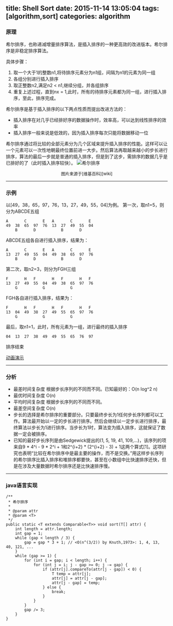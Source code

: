 title: Shell Sort
date: 2015-11-14 13:05:04
tags: [algorithm,sort]
categories: algorithm
---

### 原理
希尔排序，也称递减增量排序算法，是插入排序的一种更高效的改进版本。希尔排序是非稳定排序算法。

具体步骤：
1. 取一个大于1的整数n1,将待排序元素分为n1组，间隔为n1的元素为同一组
2. 各组分别进行插入排序
3. 取正整数n2,满足n2 < n1,继续分组，并各组排序
4. 重复上述过程，直到nx = 1,此时，所有的待排序元素都为同一组，进行插入排序，至此，排序完成。

<!-- more -->
希尔排序是基于插入排序的以下两点性质而提出改进方法的：
* 插入排序在对几乎已经排好序的数据操作时，效率高，可以达到线性排序的效率
* 插入排序一般来说是低效的，因为插入排序每次只能将数据移动一位

希尔排序通过将比较的全部元素分为几个区域来提升插入排序的性能。这样可以让一个元素可以一次性地朝最终位置前进一大步。然后算法再取越来越小的步长进行排序，算法的最后一步就是普通的插入排序，但是到了这步，需排序的数据几乎是已排好的了（此时插入排序较快）。
  ![希尔排序][shellsort]

  <center><font size=2>图片来源于[维基百科][wiki]</font></center>

  ---
  ### 示例
  以[49，38，65，97，76，13，27，49，55，04]为例。
  第一次，取n1=5，则分为ABCDE五组

    A       C       E   A       C       E
    49  38  65  97  76  13  27  49  55  04
        B       D           B       D
ABCDE五组各自进行插入排序，结果为：

    A       C       E   A       C       E
    13  27  49  55  04  49  38  65  97  76
        B       D           B       D

第二次，取n2=3，则分为FGH三组

    F       H   F       H   F       H   F
    13  27  49  55  04  49  38  65  97  76
        G           G           G   
FGH各自进行插入排序，结果为：

    F       H   F       H   F       H   F
    13  04  49  38  27  49  55  65  97  76
        G           G           G   

 最后，取n1=1，此时，所有元素为一组，进行最终的插入排序

    04  13  27  38  49  49  55  65  76  97  

排序结束

[动画演示][shell_flash]

---
### 分析
* 最差时间复杂度	根据步长序列的不同而不同。已知最好的：O(n log^2 n)
* 最优时间复杂度	O(n)
* 平均时间复杂度	根据步长序列的不同而不同。
* 最差空间复杂度	O(n)
* 步长的选择是希尔排序的重要部分。只要最终步长为1任何步长序列都可以工作。算法最开始以一定的步长进行排序。然后会继续以一定步长进行排序，最终算法以步长为1进行排序。当步长为1时，算法变为插入排序，这就保证了数据一定会被排序。
* 已知的最好步长序列是由Sedgewick提出的(1, 5, 19, 41, 109,...)，该序列的项来自9 \* 4^i - 9 \* 2^i + 1和2^{i+2} \* (2^{i+2} - 3) + 1这两个算式[1]。这项研究也表明“比较在希尔排序中是最主要的操作，而不是交换。”用这样步长序列的希尔排序比插入排序和堆排序都要快，甚至在小数组中比快速排序还快，但是在涉及大量数据时希尔排序还是比快速排序慢。

---
### java语言实现
```
/**
 * 希尔排序
 *
 * @param attr
 * @param <T>
 */
public static <T extends Comparable<T>> void sort(T[] attr) {
    int length = attr.length;
    int gap = 1;
    while (gap < length / 3) {
        gap = gap * 3 + 1; // <O(n^(3/2)) by Knuth,1973>: 1, 4, 13, 40, 121, ...
    }
    while (gap >= 1) {
        for (int i = gap; i < length; i++) {
            for (int j = i; j - gap >= 0; j -= gap) {
                if (attr[j].compareTo(attr[j - gap]) < 0) {
                    T temp = attr[j];
                    attr[j] = attr[j - gap];
                    attr[j - gap] = temp;
                } else {
                    break;
                }
            }
        }
        gap /= 3;
    }
}
```

[shellsort]: http://7u2sbw.com1.z0.glb.clouddn.com/Sorting_shellsort_anim.gif
[wiki]: https://zh.wikipedia.org/wiki/%E5%B8%8C%E5%B0%94%E6%8E%92%E5%BA%8F
[shell_flash]: http://student.zjzk.cn/course_ware/data_structure/web/flashhtml/shell.htm
